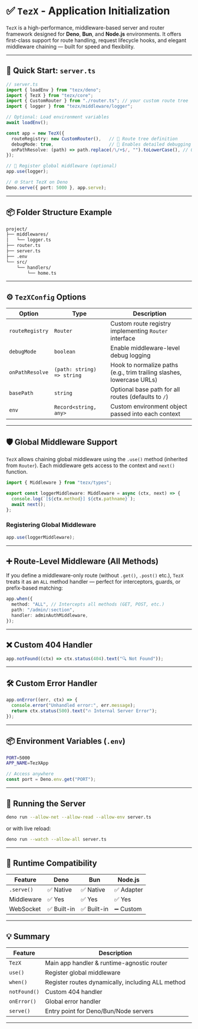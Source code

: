 
# ✅ `TezX` - Application Initialization

`TezX` is a high-performance, middleware-based server and router framework designed for **Deno**, **Bun**, and **Node.js** environments. It offers first-class support for route handling, request lifecycle hooks, and elegant middleware chaining — built for speed and flexibility.

---

## 🚀 Quick Start: `server.ts`

```ts
// server.ts
import { loadEnv } from "tezx/deno";
import { TezX } from "tezx/core";
import { CustomRouter } from "./router.ts"; // your custom route tree
import { logger } from "tezx/middleware/logger";

// Optional: Load environment variables
await loadEnv();

const app = new TezX({
  routeRegistry: new CustomRouter(),   // 🚦 Route tree definition
  debugMode: true,                     // 🐞 Enables detailed debugging logs
  onPathResolve: (path) => path.replace(/\/+$/, "").toLowerCase(), // Optional
});

// 🔌 Register global middleware (optional)
app.use(logger);

// 🌐 Start TezX on Deno
Deno.serve({ port: 5000 }, app.serve);
```

---

## 📦 Folder Structure Example

```bash
project/
├── middlewares/
│   └── logger.ts
├── router.ts
├── server.ts
├── .env
└── src/
    └── handlers/
        └── home.ts
```

---

## ⚙️ `TezXConfig` Options

| Option          | Type                       | Description                                                           |
| --------------- | -------------------------- | --------------------------------------------------------------------- |
| `routeRegistry` | `Router`                   | Custom route registry implementing `Router` interface                 |
| `debugMode`     | `boolean`                  | Enable middleware-level debug logging                                 |
| `onPathResolve` | `(path: string) => string` | Hook to normalize paths (e.g., trim trailing slashes, lowercase URLs) |
| `basePath`      | `string`                   | Optional base path for all routes (defaults to `/`)                   |
| `env`           | `Record<string, any>`      | Custom environment object passed into each context                    |

---

## 🛡 Global Middleware Support

`TezX` allows chaining global middleware using the `.use()` method (inherited from `Router`). Each middleware gets access to the context and `next()` function.

```ts
import { Middleware } from "tezx/types";

export const loggerMiddleware: Middleware = async (ctx, next) => {
  console.log(`[${ctx.method}] ${ctx.pathname}`);
  await next();
};
```

### Registering Global Middleware

```ts
app.use(loggerMiddleware);
```

---

## ➕ Route-Level Middleware (All Methods)

If you define a middleware-only route (without `.get()`, `.post()` etc.), `TezX` treats it as an `ALL` method handler — perfect for interceptors, guards, or prefix-based matching:

```ts
app.when({
  method: "ALL", // Intercepts all methods (GET, POST, etc.)
  path: "/admin/:section",
  handler: adminAuthMiddleware,
});
```

---

## ❌ Custom 404 Handler

```ts
app.notFound((ctx) => ctx.status(404).text("🔍 Not Found"));
```

---

## 🛠 Custom Error Handler

```ts
app.onError((err, ctx) => {
  console.error("Unhandled error:", err.message);
  return ctx.status(500).text("🔥 Internal Server Error");
});
```

---

## 📦 Environment Variables (`.env`)

```bash
PORT=5000
APP_NAME=TezXApp
```

```ts
// Access anywhere
const port = Deno.env.get("PORT");
```

---

## 🧪 Running the Server

```bash
deno run --allow-net --allow-read --allow-env server.ts
```

or with live reload:

```bash
deno run --watch --allow-all server.ts
```

---

## 🧬 Runtime Compatibility

| Feature    | Deno       | Bun        | Node.js   |
| ---------- | ---------- | ---------- | --------- |
| `.serve()` | ✅ Native   | ✅ Native   | ✅ Adapter |
| Middleware | ✅ Yes      | ✅ Yes      | ✅ Yes     |
| WebSocket  | ✅ Built-in | ✅ Built-in | ➖ Custom  |

---

## 💡 Summary

| Feature      | Description                                       |
| ------------ | ------------------------------------------------- |
| `TezX`       | Main app handler & runtime-agnostic router        |
| `use()`      | Register global middleware                        |
| `when()` | Register routes dynamically, including ALL method |
| `notFound()` | Custom 404 handler                                |
| `onError()`  | Global error handler                              |
| `serve()`    | Entry point for Deno/Bun/Node servers             |

---
